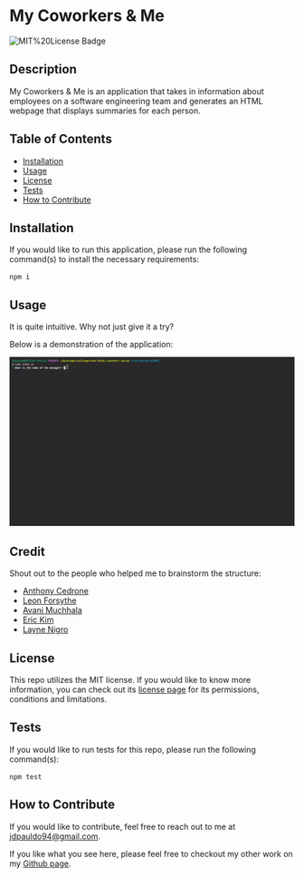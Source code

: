 # My Coworkers & Me

![MIT%20License Badge](https://img.shields.io/badge/License-MIT%20License-red)

## Description

My Coworkers & Me is an application that takes in information about employees on a software engineering team and generates an HTML webpage that displays summaries for each person.

## Table of Contents

- [Installation](#installation)
- [Usage](#usage)
- [License](#license)
- [Tests](#tests)
- [How to Contribute](#how-to-contribute)

## Installation

If you would like to run this application, please run the following command(s) to install the necessary requirements:
```
npm i
```

## Usage

It is quite intuitive. Why not just give it a try?

Below is a demonstration of the application: 

![A Preview of My Coworkers & Me](./src/assets/images/my-coworkers-and-me-preview.gif)

## Credit

Shout out to the people who helped me to brainstorm the structure:
- [Anthony Cedrone](https://github.com/antced)
- [Leon Forsythe](https://github.com/hope428)
- [Avani Muchhala](https://github.com/AvaniMuchhala)
- [Eric Kim](https://github.com/EricKim86)
- [Layne Nigro](https://github.com/LayneNi)

## License

This repo utilizes the MIT license. If you would like to know more information, you can check out its [license page](https://choosealicense.com/licenses/mit/) for its permissions, conditions and limitations.

## Tests

If you would like to run tests for this repo, please run the following command(s):
```
npm test
```

## How to Contribute

If you would like to contribute, feel free to reach out to me at [jdpauldo94@gmail.com](mailto:jdpauldo94@gmail.com).

If you like what you see here, please feel free to checkout my other work on my [Github page](https://github.com/JPauldo).
